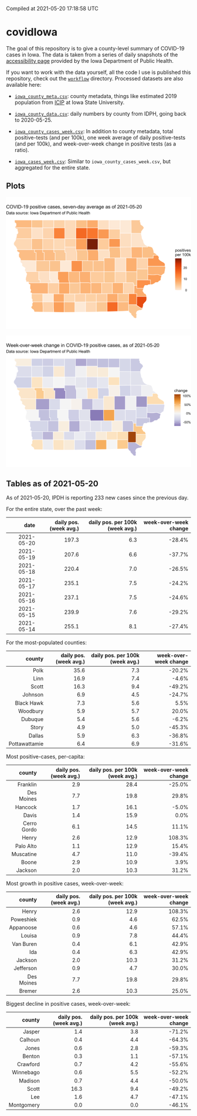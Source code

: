 Compiled at 2021-05-20 17:18:58 UTC

<!-- README.md is generated from README.Rmd. Please edit that file -->

# covidIowa

<!-- badges: start -->

<!-- badges: end -->

The goal of this repository is to give a county-level summary of
COVID-19 cases in Iowa. The data is taken from a series of daily
snapshots of the [accessibility
page](https://coronavirus.iowa.gov/pages/access) provided by the Iowa
Department of Public Health.

If you want to work with the data yourself, all the code I use is
published this repository, check out the [`workflow`](workflow)
directory. Processed datasets are also available here:

  - [`iowa_county_meta.csv`](https://raw.githubusercontent.com/ijlyttle/covidIowa/master/workflow/data/99-publish/iowa_county_meta.csv):
    county metadata, things like estimated 2019 population from
    [ICIP](https://www.icip.iastate.edu/tables/population/counties-estimates)
    at Iowa State University.

  - [`iowa_county_data.csv`](https://raw.githubusercontent.com/ijlyttle/covidIowa/master/workflow/data/99-publish/iowa_county_data.csv):
    daily numbers by county from IDPH, going back to 2020-05-25.

  - [`iowa_county_cases_week.csv`](https://raw.githubusercontent.com/ijlyttle/covidIowa/master/workflow/data/99-publish/iowa_county_data.csv):
    In addition to county metadata, total positive-tests (and per 100k),
    one week average of daily positive-tests (and per 100k), and
    week-over-week change in positive tests (as a ratio).

  - [`iowa_cases_week.csv`](https://raw.githubusercontent.com/ijlyttle/covidIowa/master/workflow/data/99-publish/iowa_cases_week.csv):
    Similar to `iowa_county_cases_week.csv`, but aggregated for the
    entire state.

## Plots

![](workflow/data/99-publish/iowa_cases.png)

![](workflow/data/99-publish/iowa_change.png)

## Tables as of 2021-05-20

As of 2021-05-20, IPDH is reporting 233 new cases since the previous
day.

For the entire state, over the past week:

|       date | daily pos. (week avg.) | daily pos. per 100k (week avg.) | week-over-week change |
| ---------: | ---------------------: | ------------------------------: | --------------------: |
| 2021-05-20 |                  197.3 |                             6.3 |               \-28.4% |
| 2021-05-19 |                  207.6 |                             6.6 |               \-37.7% |
| 2021-05-18 |                  220.4 |                             7.0 |               \-26.5% |
| 2021-05-17 |                  235.1 |                             7.5 |               \-24.2% |
| 2021-05-16 |                  237.1 |                             7.5 |               \-24.6% |
| 2021-05-15 |                  239.9 |                             7.6 |               \-29.2% |
| 2021-05-14 |                  255.1 |                             8.1 |               \-27.4% |

For the most-populated counties:

|        county | daily pos. (week avg.) | daily pos. per 100k (week avg.) | week-over-week change |
| ------------: | ---------------------: | ------------------------------: | --------------------: |
|          Polk |                   35.6 |                             7.3 |               \-20.2% |
|          Linn |                   16.9 |                             7.4 |                \-4.6% |
|         Scott |                   16.3 |                             9.4 |               \-49.2% |
|       Johnson |                    6.9 |                             4.5 |               \-24.7% |
|    Black Hawk |                    7.3 |                             5.6 |                  5.5% |
|      Woodbury |                    5.9 |                             5.7 |                 20.0% |
|       Dubuque |                    5.4 |                             5.6 |                \-6.2% |
|         Story |                    4.9 |                             5.0 |               \-45.3% |
|        Dallas |                    5.9 |                             6.3 |               \-36.8% |
| Pottawattamie |                    6.4 |                             6.9 |               \-31.6% |

Most positive-cases, per-capita:

|      county | daily pos. (week avg.) | daily pos. per 100k (week avg.) | week-over-week change |
| ----------: | ---------------------: | ------------------------------: | --------------------: |
|    Franklin |                    2.9 |                            28.4 |               \-25.0% |
|  Des Moines |                    7.7 |                            19.8 |                 29.8% |
|     Hancock |                    1.7 |                            16.1 |                \-5.0% |
|       Davis |                    1.4 |                            15.9 |                  0.0% |
| Cerro Gordo |                    6.1 |                            14.5 |                 11.1% |
|       Henry |                    2.6 |                            12.9 |                108.3% |
|   Palo Alto |                    1.1 |                            12.9 |                 15.4% |
|   Muscatine |                    4.7 |                            11.0 |               \-39.4% |
|       Boone |                    2.9 |                            10.9 |                  3.9% |
|     Jackson |                    2.0 |                            10.3 |                 31.2% |

Most growth in positive cases, week-over-week:

|     county | daily pos. (week avg.) | daily pos. per 100k (week avg.) | week-over-week change |
| ---------: | ---------------------: | ------------------------------: | --------------------: |
|      Henry |                    2.6 |                            12.9 |                108.3% |
|  Poweshiek |                    0.9 |                             4.6 |                 62.5% |
|  Appanoose |                    0.6 |                             4.6 |                 57.1% |
|     Louisa |                    0.9 |                             7.8 |                 44.4% |
|  Van Buren |                    0.4 |                             6.1 |                 42.9% |
|        Ida |                    0.4 |                             6.3 |                 42.9% |
|    Jackson |                    2.0 |                            10.3 |                 31.2% |
|  Jefferson |                    0.9 |                             4.7 |                 30.0% |
| Des Moines |                    7.7 |                            19.8 |                 29.8% |
|     Bremer |                    2.6 |                            10.3 |                 25.0% |

Biggest decline in positive cases, week-over-week:

|     county | daily pos. (week avg.) | daily pos. per 100k (week avg.) | week-over-week change |
| ---------: | ---------------------: | ------------------------------: | --------------------: |
|     Jasper |                    1.4 |                             3.8 |               \-71.2% |
|    Calhoun |                    0.4 |                             4.4 |               \-64.3% |
|      Jones |                    0.6 |                             2.8 |               \-59.3% |
|     Benton |                    0.3 |                             1.1 |               \-57.1% |
|   Crawford |                    0.7 |                             4.2 |               \-55.6% |
|  Winnebago |                    0.6 |                             5.5 |               \-52.2% |
|    Madison |                    0.7 |                             4.4 |               \-50.0% |
|      Scott |                   16.3 |                             9.4 |               \-49.2% |
|        Lee |                    1.6 |                             4.7 |               \-47.1% |
| Montgomery |                    0.0 |                             0.0 |               \-46.1% |
